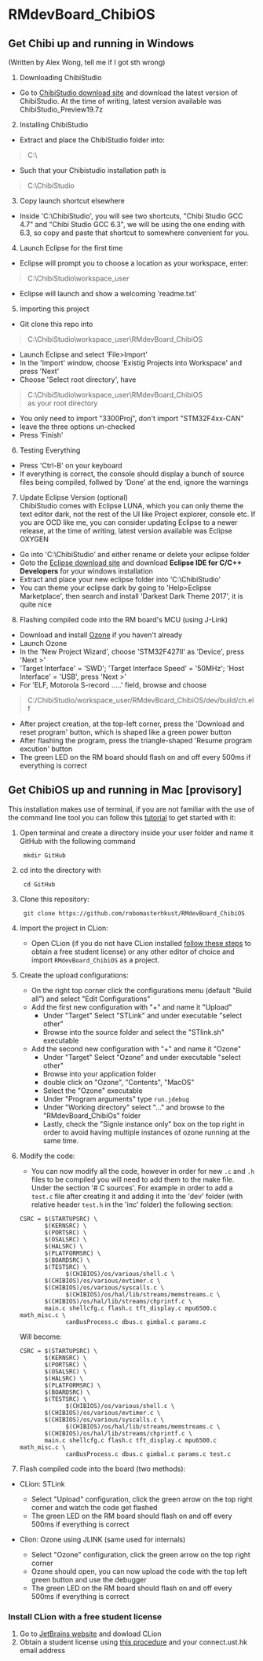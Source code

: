 # RMdevBoard_ChibiOS  
  
## Get Chibi up and running in Windows
(Written by Alex Wong, tell me if I got sth wrong)  
  
1. Downloading ChibiStudio  
  - Go to [ChibiStudio download site](https://sourceforge.net/projects/chibios/files/ChibiStudio/) and download the latest version of ChibiStudio. At the time of writing, latest version available was ChibiStudio_Preview19.7z  
  
  
2. Installing ChibiStudio  
  - Extract and place the ChibiStudio folder into:  
  > C:\  
  - Such that your Chibistudio installation path is  
  > C:\ChibiStudio  
  
  
3. Copy launch shortcut elsewhere
  - Inside 'C:\ChibiStudio', you will see two shortcuts, "Chibi Studio GCC 4.7" and "Chibi Studio GCC 6.3", we will be using the one ending with 6.3, so copy and paste that shortcut to somewhere convenient for you.  
  
  
4. Launch Eclipse for the first time  
  - Eclipse will prompt you to choose a location as your workspace, enter:   
  > C:\ChibiStudio\workspace_user   
  - Eclipse will launch and show a welcoming 'readme.txt'  
  
  
5. Importing this project  
  - Git clone this repo into  
  > C:\ChibiStudio\workspace_user\RMdevBoard_ChibiOS  
  - Launch Eclipse and select 'File>Import'   
  - In the 'Import' window, choose 'Existig Projects into Workspace' and press 'Next'  
  - Choose 'Select root directory', have   
  > C:\ChibiStudio\workspace_user\RMdevBoard_ChibiOS  
    as your root directory  
  - You only need to import "3300Proj", don't import "STM32F4xx-CAN"  
  - leave the three options un-checked  
  - Press 'Finish'  
  
  
6. Testing Everything
  - Press 'Ctrl-B' on your keyboard
  - If everything is correct, the console should display a bunch of source files being compiled, follwed by 'Done' at the end, ignore the warnings  
  
  
7. Update Eclipse Version (optional)  
  ChibiStudio comes with Eclipse LUNA, which you can only theme the text editor dark, not the rest of the UI like Project explorer, console etc. If you are OCD like me, you can consider updating Eclipse to a newer release, at the time of writing, latest version available was Eclipse OXYGEN  
  - Go into 'C:\ChibiStudio' and either rename or delete your eclipse folder  
  - Goto the [Eclipse download site](http://www.eclipse.org/downloads/eclipse-packages/) and download **Eclipse IDE for C/C++ Developers** for your windows installation  
  - Extract and place your new eclipse folder into 'C:\ChibiStudio'  
  - You can theme your eclipse dark by going to 'Help>Eclipse Marketplace', then search and install 'Darkest Dark Theme 2017', it is quite nice  
  
  
8. Flashing compiled code into the RM board's MCU (using J-Link)  
  - Download and install [Ozone](https://www.segger.com/downloads/jlink/#Ozone) if you haven't already  
  - Launch Ozone  
  - In the 'New Project Wizard', choose 'STM32F427II' as 'Device', press 'Next >'  
  - 'Target Interface' = 'SWD'; 'Target Interface Speed' = '50MHz'; 'Host Interface' = 'USB', press 'Next >'  
  - For 'ELF, Motorola S-record .....' field, browse and choose  
  > C:/ChibiStudio/workspace_user/RMdevBoard_ChibiOS/dev/build/ch.elf  
  - After project creation, at the top-left corner, press the 'Download and reset program' button, which is shaped like a green power button  
  - After flashing the program, press the triangle-shaped 'Resume program excution' button  
  - The green LED on the RM board should flash on and off every 500ms if everything is correct  
  
## Get ChibiOS up and running in Mac [provisory]
This installation makes use of terminal, if you are not familiar with the use of the command line tool you can follow this [tutorial](https://www.davidbaumgold.com/tutorials/command-line/) to get started with it:
 
1. Open terminal and create a directory inside your user folder and name it GitHub with the following command

		mkdir GitHub

2. cd into the directory with

		cd GitHub

3. Clone this repository:

		git clone https://github.com/robomasterhkust/RMdevBoard_ChibiOS

4. Import the project in CLion:
	- Open CLion (if you do not have CLion installed [follow these steps](#install-clion-with-a-free-student-license) to obtain a free student license) or any other editor of choice and import `RMdevBoard_ChibiOS` as a project.

5. Create the upload configurations:
	- On the right top corner click the configurations menu (default "Build all") and select "Edit Configurations"
	- Add the first new configuration with "+" and name it "Upload"
		- Under "Target" Select "STLink" and under executable "select other"
		- Browse into the source folder and select the "STlink.sh" executable
	- Add the second new configuration with "+" and name it "Ozone"
		- Under "Target" Select "Ozone" and under executable "select other"
		- Browse into your application folder
		- double click on "Ozone", "Contents", "MacOS"
		- Select the "Ozone" executable
		- Under "Program arguments" type `run.jdebug`
		- Under "Working directory" select "..." and browse to the "RMdevBoard_ChibiOs" folder
		- Lastly, check the "Signle instance only" box on the top right in order to avoid having multiple instances of ozone running at the same time.
		

5. Modify the code:
	- You can now modify all the code, however in order for new `.c` and `.h` files to be compiled you will need to add them to the make file. Under the section '# C sources'. For example in order to add a `test.c` file after creating it and adding it into the 'dev' folder (with relative header `test.h` in the 'inc' folder) the following section:
	```
	CSRC = $(STARTUPSRC) \
	       $(KERNSRC) \
	       $(PORTSRC) \
	       $(OSALSRC) \
	       $(HALSRC) \
	       $(PLATFORMSRC) \
	       $(BOARDSRC) \
	       $(TESTSRC) \
				 $(CHIBIOS)/os/various/shell.c \
	       $(CHIBIOS)/os/various/evtimer.c \
	       $(CHIBIOS)/os/various/syscalls.c \
				 $(CHIBIOS)/os/hal/lib/streams/memstreams.c \
	       $(CHIBIOS)/os/hal/lib/streams/chprintf.c \
	       main.c shellcfg.c flash.c tft_display.c mpu6500.c math_misc.c \
				 canBusProcess.c dbus.c gimbal.c params.c
	```
	Will become:

	```
	CSRC = $(STARTUPSRC) \
	       $(KERNSRC) \
	       $(PORTSRC) \
	       $(OSALSRC) \
	       $(HALSRC) \
	       $(PLATFORMSRC) \
	       $(BOARDSRC) \
	       $(TESTSRC) \
				 $(CHIBIOS)/os/various/shell.c \
	       $(CHIBIOS)/os/various/evtimer.c \
	       $(CHIBIOS)/os/various/syscalls.c \
				 $(CHIBIOS)/os/hal/lib/streams/memstreams.c \
	       $(CHIBIOS)/os/hal/lib/streams/chprintf.c \
	       main.c shellcfg.c flash.c tft_display.c mpu6500.c math_misc.c \
				 canBusProcess.c dbus.c gimbal.c params.c test.c
	```

6. Flash compiled code into the board (two methods):
  - CLion: STLink
    - Select "Upload" configuration, click the green arrow on the top right corner and watch the code get flashed
    - The green LED on the RM board should flash on and off every 500ms if everything is correct
    
  - Clion: Ozone using JLINK (same used for internals)
    - Select "Ozone" configuration, click the green arrow on the top right corner
    - Ozone should open, you can now upload the code with the top left green button and use the debugger
    - The green LED on the RM board should flash on and off every 500ms if everything is correct


### Install CLion with a free student license
 1. Go to [JetBrains website](https://www.jetbrains.com/clion/download/#section=mac) and dowload CLion
 2. Obtain a student license using [this procedure](https://www.jetbrains.com/shop/eform/students) and your connect.ust.hk email address
  
  
